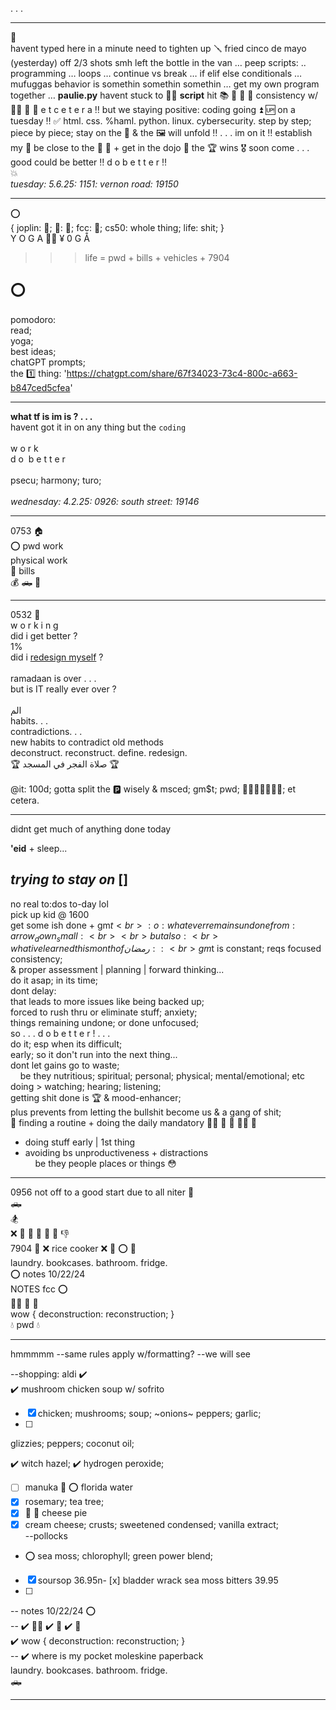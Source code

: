 . . . <hr>

:thought_balloon:  
havent typed here in a minute
need to tighten up :screwdriver:
fried cinco de mayo (yesterday)
off 2/3 shots smh left the bottle in the van
… peep scripts:
 .. programming
 … loops
 … continue vs break
 … if elif else conditionals
… mufuggas behavior is somethin somethin somethin …
get my own program together …
**paulie.py**
havent stuck to :lotus_position_man: **script**
hit :books: :notebook: :memo: :white_heart:
consistency w/ :weight_lifting_man: :martial_arts_uniform: :boxing_glove:
e t  c e t e r a :bangbang:
but we staying positive:
coding going :arrow_double_up: :up: on a tuesday :bangbang:
:white_check_mark: html. css. %haml. python. linux. cybersecurity.
step by step; piece by piece;
stay on the :art: & the :framed_picture: will unfold :bangbang: . . .
im on it :bangbang:
establish my :100:
be close to the :mosque: :kaaba: + get in the dojo :japanese_castle:
the :trophy: wins :medal_military: soon come . . .
good could be better :bangbang: d o  b e t t e r :bangbang:  
:boom:  
<i>tuesday: 5.6.25: 1151: vernon road: 19150</i><br>
<hr>

⭕️ <br>
{ joplin: 📝; 
📖: 🐍; 
fcc: 📝; 
cs50: whole thing;
life: shit;
}<br>
Y O G A :lotus_position_man: ¥ 0 G Å
>>> life = pwd + bills + vehicles + 7904
>>> 
⭕️
---
pomodoro:<br>
read;<br>
yoga; <br>
best ideas;<br>
chatGPT prompts;<br>
the :one: thing: 'https://chatgpt.com/share/67f34023-73c4-800c-a663-b847ced5cfea' <br>

---
<b>what tf is im is ? . . .  </b> <br>
havent got it in on any thing but the <code>coding</code>  
<br>
w o r k  
d o&nbsp;&nbsp;b e t t e r  
<br>
psecu; harmony; turo;<br><br>
<i>wednesday: 4.2.25: 0926: south street: 19146</i><br>

---
0753 :house:  
:o: pwd work  
physical work  
:bank: bills  
:moneybag: :pickup_truck: :minibus:

---
0532 :toilet:  <br>
w o r k i n g  <br>
did i get better ?  <br>
1% <br>
did i [redesign myself](https://athanacademy.com/the-ramadan-masterclass/) ? <br>
 <br>
ramadaan is over . . .  
but is IT really ever over ? <br>
<br>
الم
<br>
habits. . .<br>
contradictions. . . <br>
new habits to contradict old methods<br>
deconstruct. reconstruct. define. redesign. <br>
:trophy: صلاة الفجر في المسجد :trophy:<br>
<br>
@it: 100d; gotta split the :parking: wisely & msced; gm$t; pwd; 🏋️‍♂️🧘‍♂️📖🙏🤍; et cetera.


---
didnt get much of anything done today  
  
**'eid** + sleep...  

*trying to stay on* []
---
no real to:dos to-day lol<br>
pick up kid @ 1600<br>
get some ish done + gm$t<br>
:o: whatever remains undone from :arrow_down_small:<br><br>
but also:<br>
what ive learned this month of رمضان ::<br>
gm$t is constant; reqs focused consistency;<br>
& proper assessment | planning | forward thinking...<br>
do it asap; in its time; <br>
dont delay:<br>
that leads to more issues like being backed up;<br>
forced to rush thru or eliminate stuff;
anxiety;<br>things remaining undone; or done unfocused;<br>
so . . . d o  b e t t e r ! . . .<br>
do it; esp when its difficult;<br>
early; so it don't run into the next thing...<br>
dont let gains go to waste;<br>
&nbsp;&nbsp;&nbsp;&nbsp;be they nutritious; spiritual; personal; physical; mental/emotional; etc<br>
doing > watching; hearing; listening;<br>
getting shit done is :trophy: & mood-enhancer;<br>
plus prevents from letting the bullshit become us & a gang of shit;<br>
:key: finding a routine + doing the daily mandatory :lotus_position_man: :book: :white_heart: :weight_lifting_man: 
:pray:
+ doing stuff early | 1st thing
+ avoiding bs unproductiveness + distractions<br>
&nbsp;&nbsp;&nbsp;&nbsp;be they people places or things :flushed:

---
0956 not off to a good start due to all niter :shrug: <br>
:pickup_truck: <br>
:snowboarder: <br>
:x: :chicken: :mushroom: :stew: :chopsticks: :rice: :thumbsdown: <br>
7904 :house_with_garden: 
:x: rice cooker 
:x: :gun: :o: :no_bicycles:  <br>
laundry. bookcases. bathroom. fridge. <br>
:o: notes 10/22/24 <br>
NOTES fcc :o: <br>
:lotus_position_man: :book: :white_heart:<br>
wow { deconstruction: reconstruction; }<br>
:droplet: pwd :droplet:
<hr>
hmmmmm --same rules apply w/formatting? --we will see  

--shopping: aldi :heavy_check_mark:  
:heavy_check_mark: mushroom chicken soup w/ sofrito
- [x] chicken; mushrooms; soup; ~onions~ peppers; garlic;
- [ ] 
glizzies; peppers; coconut oil;

:heavy_check_mark: witch hazel; :heavy_check_mark: hydrogen peroxide;

- [ ] manuka :honey_pot: :o: florida water 
- [x] rosemary; tea tree;<br>
- [x] :cheese: :pie: cheese pie<br>
- [x] cream cheese; crusts; sweetened condensed; vanilla extract;
<br>--pollocks 
- :o: sea moss; chlorophyll; green power blend;<br>
- [x] soursop 36.95n- [x] bladder wrack sea moss bitters 39.95
- [ ] 
-- notes 10/22/24 :o: <br>
-- :heavy_check_mark: :lotus_position_man: :heavy_check_mark: :book: :heavy_check_mark: :white_heart:<br>
:heavy_check_mark: wow { deconstruction: reconstruction; }<br>
-- :heavy_check_mark: where is my pocket moleskine paperback <br>
laundry. bookcases. bathroom. fridge. <br>
:pickup_truck: <br>
<hr>



